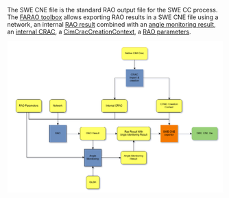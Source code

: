 The SWE CNE file is the standard RAO output file for the SWE CC process.  
The [FARAO toolbox](https://github.com/farao-community/farao-core/tree/master/data/result-exporter/swe-cne-exporter)
allows exporting RAO results in a SWE CNE file using a network, an internal [RAO result](/docs/output-data/rao-result-json) combined with
an [angle monitoring result](/docs/engine/monitoring/angle-monitoring#result),
an [internal CRAC](/docs/input-data/crac/json), a [CimCracCreationContext](/docs/input-data/crac/creation-context#cim),
a [RAO parameters](/docs/parameters).

![SWE CNE](/assets/img/swe-cne.png)